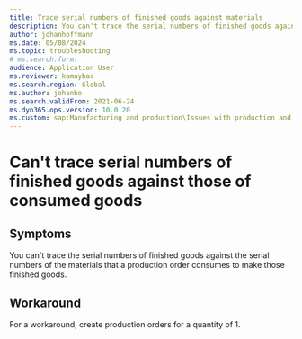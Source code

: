 ```yaml
--- 
title: Trace serial numbers of finished goods against materials
description: You can't trace the serial numbers of finished goods against those of the materials to make those goods. Instead, create production orders for a quantity of 1.
author: johanhoffmann 
ms.date: 05/08/2024
ms.topic: troubleshooting 
# ms.search.form:  
audience: Application User 
ms.reviewer: kamaybac 
ms.search.region: Global 
ms.author: johanho 
ms.search.validFrom: 2021-06-24 
ms.dyn365.ops.version: 10.0.20 
ms.custom: sap:Manufacturing and production\Issues with production and batch orders
--- 
```

 
# Can't trace serial numbers of finished goods against those of consumed goods

## Symptoms

You can't trace the serial numbers of finished goods against the serial numbers of the materials that a production order consumes to make those finished goods.

## Workaround

For a workaround, create production orders for a quantity of 1.
